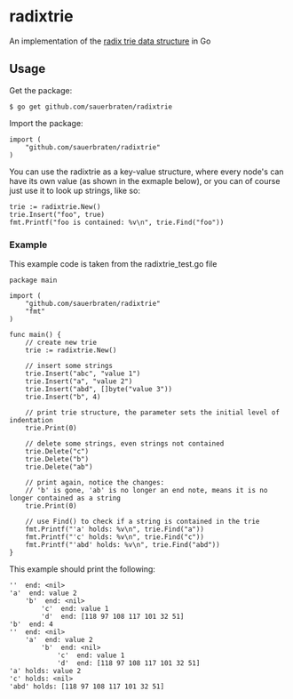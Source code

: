 # radixtrie

An implementation of the [radix trie data structure](http://en.wikipedia.org/wiki/Radix_tree) in Go

## Usage

Get the package:

	$ go get github.com/sauerbraten/radixtrie

Import the package:

	import (
		"github.com/sauerbraten/radixtrie"
	)

You can use the radixtrie as a key-value structure, where every node's can have its own value (as shown in the exmaple below), or you can of course just use it to look up strings, like so:

	trie := radixtrie.New()
	trie.Insert("foo", true)
	fmt.Printf("foo is contained: %v\n", trie.Find("foo"))


### Example

This example code is taken from the radixtrie_test.go file

	package main
	
	import (
		"github.com/sauerbraten/radixtrie"
		"fmt"
	)
	
	func main() {
		// create new trie
		trie := radixtrie.New()
		
		// insert some strings
		trie.Insert("abc", "value 1")
		trie.Insert("a", "value 2")
		trie.Insert("abd", []byte("value 3"))
		trie.Insert("b", 4)
		
		// print trie structure, the parameter sets the initial level of indentation
		trie.Print(0)
		
		// delete some strings, even strings not contained
		trie.Delete("c")
		trie.Delete("b")
		trie.Delete("ab")
		
		// print again, notice the changes:
		// 'b' is gone, 'ab' is no longer an end note, means it is no longer contained as a string
		trie.Print(0)
		
		// use Find() to check if a string is contained in the trie
		fmt.Printf("'a' holds: %v\n", trie.Find("a"))
		fmt.Printf("'c' holds: %v\n", trie.Find("c"))
		fmt.Printf("'abd' holds: %v\n", trie.Find("abd"))
	}

This example should print the following:

	''  end: <nil>
	'a'  end: value 2
		'b'  end: <nil>
			'c'  end: value 1
			'd'  end: [118 97 108 117 101 32 51]
	'b'  end: 4
	''  end: <nil>
		'a'  end: value 2
			'b'  end: <nil>
				'c'  end: value 1
				'd'  end: [118 97 108 117 101 32 51]
	'a' holds: value 2
	'c' holds: <nil>
	'abd' holds: [118 97 108 117 101 32 51]
